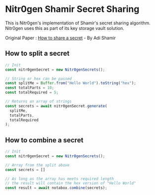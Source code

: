 # Nitr0gen Shamir Secret Sharing

This is Nitr0gen's implementation of Shamir's secret sharing algorithm. Nitr0gen uses this as part of its key storage vault solution.

Original Paper : [How to share a secret](http://web.mit.edu/6.857/OldStuff/Fall03/ref/Shamir-HowToShareASecret.pdf) - By Adi Shamir


## How to split a secret

```typescript
// Init
const nitr0genSecret = new Nitr0genSecrets();

// String or hex can be passed
const splitMe = Buffer.from("Hello World").toString("hex");
const totalParts = 10;
const totalRequired = 5;

// Returns an array of strings
const secrets = await nitr0genSecret.generate(
  splitMe,
  totalParts,
  totalRequired
);
```

## How to combine a secret

```typescript
// Init
const nitr0genSecret = new Nitr0genSecrets();

// Array from the split above
const secrets = []

// As long as the array has meets required length
// the result will contain the hex version of "Hello World"
const result = await notabox.combine(secrets);
```
